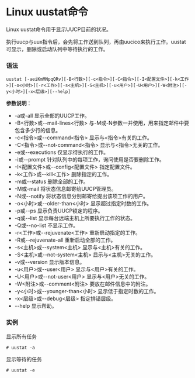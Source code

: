 
# Linux uustat命令



Linux uustat命令用于显示UUCP目前的状况。

执行uucp与uux指令后，会先将工作送到队列，再由uucico来执行工作。uustat可显示，删除或启动队列中等待执行的工作。

### 语法

```
uustat [-aeiKmMNpqQRv][-B<行数>][-c<指令>][-C<指令>][-I<配置文件>][-k<工作>][-o<小时>][-r<工作>][-s<主机>][-S<主机>][-u<用户>][-U<用户>][-W<附注>][-y<小时>][-x<层级>][--help]
```

**参数说明**：

*   -a或-all 显示全部的UUCP工作。
*   -B&lt;行数&gt;或--mail-lines&lt;行数&gt; 与-M或-N参数一并使用，用来指定邮件中要包含多少行的信息。
*   -c&lt;指令&gt;或--command&lt;指令&gt; 显示与&lt;指令&gt;有关的工作。
*   -C&lt;指令&gt;或--not-command&lt;指令&gt; 显示与&lt;指令&gt;无关的工作。
*   -e或--executions 仅显示待执行的工作。
*   -i或--prompt 针对队列中的每项工作，询问使用是否要删除工作。
*   -I&lt;配置文件&gt;或--config&lt;配置文件&gt; 指定配置文件。
*   -k&lt;工作&gt;或--kill&lt;工作&gt; 删除指定的工作。
*   -m或--status 删除全部的工作。
*   -M或-mail 将状态信息邮寄给UUCP管理员。
*   -N或--notify 将状态信息分别邮寄给提出该项工作的用户。
*   -o&lt;小时&gt;或--older-than&lt;小时&gt; 显示超过指定时数的工作。
*   -p或--ps 显示负责UUCP锁定的程序。
*   -q或--list 显示每台远端主机上所要执行工作的状态。
*   -Q或--no-list 不显示工作。
*   -r&lt;工作&gt;或--rejuvenate&lt;工作&gt; 重新启动指定的工作。
*   -R或--rejuvenate-all 重新启动全部的工作。
*   -s&lt;主机&gt;或--system&lt;主机&gt; 显示与&lt;主机&gt;有关的工作。
*   -S&lt;主机&gt;或--not-system&lt;主机&gt; 显示与&lt;主机&gt;无关的工作。
*   -v或--version 显示版本信息。
*   -u&lt;用户&gt;或--user&lt;用户&gt; 显示与&lt;用户&gt;有关的工作。
*   -U&lt;用户&gt;或--not-user&lt;用户&gt; 显示与&lt;用户&gt;无关的工作。
*   -W&lt;附注&gt;或--comment&lt;附注&gt; 要放在邮件信息中的附注。
*   -y&lt;小时&gt;或--younger-than&lt;小时&gt; 显示低于指定时数的工作。
*   -x&lt;层级&gt;或--debug&lt;层级&gt; 指定排错层级。
*   --help 显示帮助。

### 实例

显示所有任务

```
# uustat -a
```

显示等待的任务

```
# uustat -e
```



